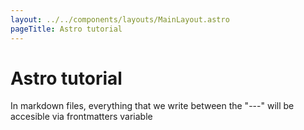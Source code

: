 ```yaml
---
layout: ../../components/layouts/MainLayout.astro
pageTitle: Astro tutorial
---
```


# Astro tutorial

In markdown files, everything that we write between the "---" will be accesible via frontmatters variable
